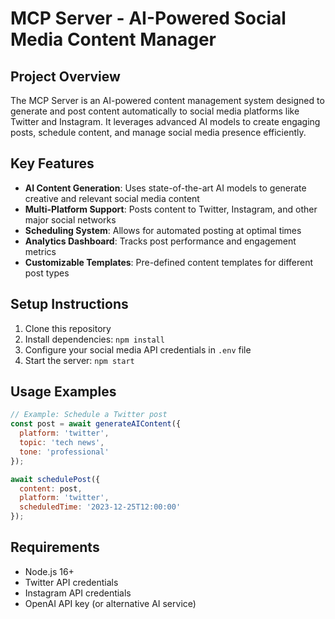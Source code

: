 # MCP Server - AI-Powered Social Media Content Manager

## Project Overview

The MCP Server is an AI-powered content management system designed to generate and post content automatically to social media platforms like Twitter and Instagram. It leverages advanced AI models to create engaging posts, schedule content, and manage social media presence efficiently.

## Key Features

- **AI Content Generation**: Uses state-of-the-art AI models to generate creative and relevant social media content
- **Multi-Platform Support**: Posts content to Twitter, Instagram, and other major social networks
- **Scheduling System**: Allows for automated posting at optimal times
- **Analytics Dashboard**: Tracks post performance and engagement metrics
- **Customizable Templates**: Pre-defined content templates for different post types

## Setup Instructions

1. Clone this repository
2. Install dependencies: `npm install`
3. Configure your social media API credentials in `.env` file
4. Start the server: `npm start`

## Usage Examples

```javascript
// Example: Schedule a Twitter post
const post = await generateAIContent({
  platform: 'twitter',
  topic: 'tech news',
  tone: 'professional'
});

await schedulePost({
  content: post,
  platform: 'twitter',
  scheduledTime: '2023-12-25T12:00:00'
});
```

## Requirements

- Node.js 16+
- Twitter API credentials
- Instagram API credentials
- OpenAI API key (or alternative AI service)
